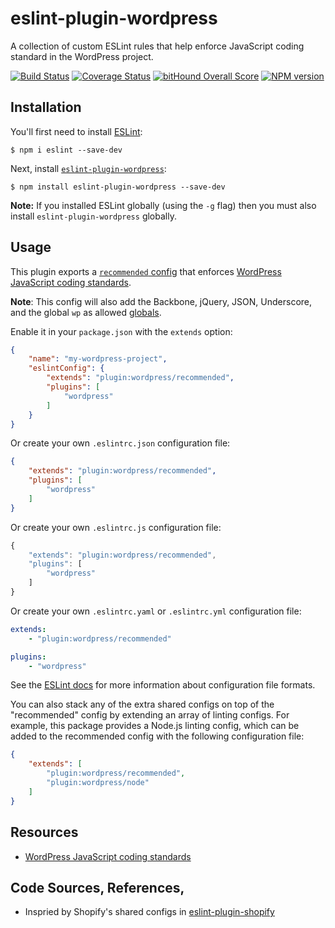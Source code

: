 # eslint-plugin-wordpress

A collection of custom ESLint rules that help enforce JavaScript coding standard in the WordPress project.

[![Build Status](https://api.travis-ci.org/WordPress-Coding-Standards/eslint-plugin-wordpress.svg?branch=master)](https://travis-ci.org/WordPress-Coding-Standards/eslint-plugin-wordpress) [![Coverage Status](https://coveralls.io/repos/github/WordPress-Coding-Standards/eslint-plugin-wordpress/badge.svg?branch=master)](https://coveralls.io/github/WordPress-Coding-Standards/eslint-plugin-wordpress?branch=master) [![bitHound Overall Score](https://www.bithound.io/github/WordPress-Coding-Standards/eslint-plugin-wordpress/badges/score.svg)](https://www.bithound.io/github/WordPress-Coding-Standards/eslint-plugin-wordpress) [![NPM version](http://img.shields.io/npm/v/eslint-plugin-wordpress.svg)](https://www.npmjs.org/package/eslint-plugin-wordpress)

## Installation

You'll first need to install [ESLint](http://eslint.org):

```
$ npm i eslint --save-dev
```

Next, install [`eslint-plugin-wordpress`](https://github.com/WordPress-Coding-Standards/eslint-plugin-wordpress):

```
$ npm install eslint-plugin-wordpress --save-dev
```

**Note:** If you installed ESLint globally (using the `-g` flag) then you must also install `eslint-plugin-wordpress` globally.

## Usage

This plugin exports a [`recommended` config](index.js) that enforces [WordPress JavaScript coding standards](https://make.wordpress.org/core/handbook/best-practices/coding-standards/javascript/).

**Note**: This config will also add the Backbone, jQuery, JSON, Underscore, and the global `wp` as allowed [globals](http://eslint.org/docs/user-guide/configuring#specifying-globals).

Enable it in your `package.json` with the `extends` option:

```json
{
	"name": "my-wordpress-project",
	"eslintConfig": {
		"extends": "plugin:wordpress/recommended",
		"plugins": [
			"wordpress"
		]
	}
}
```

Or create your own `.eslintrc.json` configuration file:

```json
{
	"extends": "plugin:wordpress/recommended",
	"plugins": [
		"wordpress"
	]
}
```

Or create your own `.eslintrc.js` configuration file:

```js
{
	"extends": "plugin:wordpress/recommended",
	"plugins": [
		"wordpress"
	]
}
```

Or create your own `.eslintrc.yaml` or `.eslintrc.yml` configuration file:

```yaml
extends:
	- "plugin:wordpress/recommended"

plugins:
	- "wordpress"
```

See the [ESLint docs](http://eslint.org/docs/user-guide/configuring.html#configuration-file-formats) for more information about configuration file formats.


You can also stack any of the extra shared configs on top of the "recommended" config by extending an array of linting configs. For example, this package provides a Node.js linting config, which can be added to the recommended config with the following configuration file:

```json
{
	"extends": [
		"plugin:wordpress/recommended",
		"plugin:wordpress/node"
	]
}
```

## Resources

- [WordPress JavaScript coding standards](https://make.wordpress.org/core/handbook/best-practices/coding-standards/javascript/)

## Code Sources, References, 

- Inspried by Shopify's shared configs in [eslint-plugin-shopify](https://github.com/Shopify/javascript/tree/master/packages/eslint-plugin-shopify)
